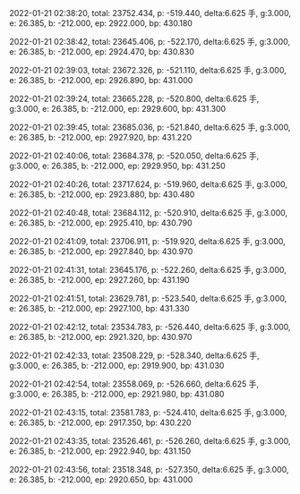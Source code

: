 2022-01-21 02:38:20, total: 23752.434, p: -519.440, delta:6.625 手, g:3.000, e: 26.385, b: -212.000, ep: 2922.000, bp: 430.180

2022-01-21 02:38:42, total: 23645.406, p: -522.170, delta:6.625 手, g:3.000, e: 26.385, b: -212.000, ep: 2924.470, bp: 430.830

2022-01-21 02:39:03, total: 23672.326, p: -521.110, delta:6.625 手, g:3.000, e: 26.385, b: -212.000, ep: 2926.890, bp: 431.000

2022-01-21 02:39:24, total: 23665.228, p: -520.800, delta:6.625 手, g:3.000, e: 26.385, b: -212.000, ep: 2929.600, bp: 431.300

2022-01-21 02:39:45, total: 23685.036, p: -521.840, delta:6.625 手, g:3.000, e: 26.385, b: -212.000, ep: 2927.920, bp: 431.220

2022-01-21 02:40:06, total: 23684.378, p: -520.050, delta:6.625 手, g:3.000, e: 26.385, b: -212.000, ep: 2929.950, bp: 431.250

2022-01-21 02:40:26, total: 23717.624, p: -519.960, delta:6.625 手, g:3.000, e: 26.385, b: -212.000, ep: 2923.880, bp: 430.480

2022-01-21 02:40:48, total: 23684.112, p: -520.910, delta:6.625 手, g:3.000, e: 26.385, b: -212.000, ep: 2925.410, bp: 430.790

2022-01-21 02:41:09, total: 23706.911, p: -519.920, delta:6.625 手, g:3.000, e: 26.385, b: -212.000, ep: 2927.840, bp: 430.970

2022-01-21 02:41:31, total: 23645.176, p: -522.260, delta:6.625 手, g:3.000, e: 26.385, b: -212.000, ep: 2927.260, bp: 431.190

2022-01-21 02:41:51, total: 23629.781, p: -523.540, delta:6.625 手, g:3.000, e: 26.385, b: -212.000, ep: 2927.100, bp: 431.330

2022-01-21 02:42:12, total: 23534.783, p: -526.440, delta:6.625 手, g:3.000, e: 26.385, b: -212.000, ep: 2921.320, bp: 430.970

2022-01-21 02:42:33, total: 23508.229, p: -528.340, delta:6.625 手, g:3.000, e: 26.385, b: -212.000, ep: 2919.900, bp: 431.030

2022-01-21 02:42:54, total: 23558.069, p: -526.660, delta:6.625 手, g:3.000, e: 26.385, b: -212.000, ep: 2921.980, bp: 431.080

2022-01-21 02:43:15, total: 23581.783, p: -524.410, delta:6.625 手, g:3.000, e: 26.385, b: -212.000, ep: 2917.350, bp: 430.220

2022-01-21 02:43:35, total: 23526.461, p: -526.260, delta:6.625 手, g:3.000, e: 26.385, b: -212.000, ep: 2922.940, bp: 431.150

2022-01-21 02:43:56, total: 23518.348, p: -527.350, delta:6.625 手, g:3.000, e: 26.385, b: -212.000, ep: 2920.650, bp: 431.000